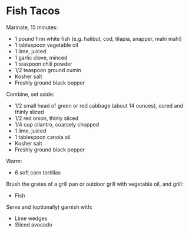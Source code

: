 Fish Tacos
==========

Marinate, 15 minutes:

- 1 pound firm white fish (e.g. halibut, cod, tilapia, snapper, mahi mahi)
- 1 tablespoon vegetable oil
- 1 lime, juiced
- 1 garlic clove, minced
- 1 teaspoon chili powder
- 1/2 teaspoon ground cumin
- Kosher salt
- Freshly ground black pepper

Combine, set aside:

- 1/2 small head of green or red cabbage (about 14 ounces), cored and thinly
  sliced
- 1/2 red onion, thinly sliced
- 1/4 cup cilantro, coarsely chopped
- 1 lime, juiced
- 1 tablespoon canola oil
- Kosher salt
- Freshly ground black pepper

Warm:

- 6 soft corn tortillas

Brush the grates of a grill pan or outdoor grill with vegetable oil, and grill:

- Fish

Serve and (optionally) garnish with:

- Lime wedges
- Sliced avocado
